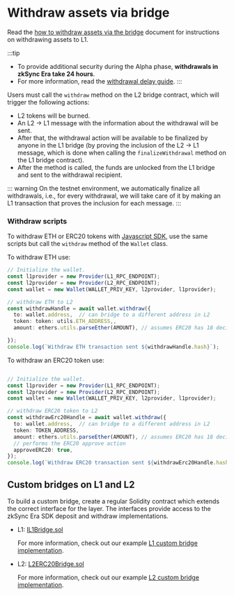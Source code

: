 # Withdraw assets via bridge

Read the [how to withdraw assets via the bridge](../../how-to/deposit-via-bridge.md) document for instructions on withdrawing assets to L1.

:::tip
- To provide additional security during the Alpha phase, **withdrawals in zkSync Era take 24 hours**. 
- For more information, read the [withdrawal delay guide](../../troubleshooting/withdrawal-delay.md).
:::

Users must call the `withdraw` method on the L2 bridge contract, which will trigger the following actions:

- L2 tokens will be burned.
- An L2 -> L1 message with the information about the withdrawal will be sent.
- After that, the withdrawal action will be available to be finalized by anyone in the L1 bridge (by proving the inclusion of the L2 -> L1 message, which is done when calling the `finalizeWithdrawal` method on the L1 bridge contract).
- After the method is called, the funds are unlocked from the L1 bridge and sent to the withdrawal recipient.

::: warning
On the testnet environment, we automatically finalize all withdrawals, i.e., for every withdrawal, we will take care of it by making an L1 transaction that proves the inclusion for each message.
:::

### Withdraw scripts

To withdraw ETH or ERC20 tokens with [Javascript SDK](../../../api/js/README.md), use the same scripts but call the `withdraw` method of the `Wallet` class.

To withdraw ETH use:

```ts
// Initialize the wallet.
const l1provider = new Provider(L1_RPC_ENDPOINT);
const l2provider = new Provider(L2_RPC_ENDPOINT);
const wallet = new Wallet(WALLET_PRIV_KEY, l2provider, l1provider);

// withdraw ETH to L2
const withdrawHandle = await wallet.withdraw({
  to: wallet.address,  // can bridge to a different address in L2
  token: token: utils.ETH_ADDRESS,,
  amount: ethers.utils.parseEther(AMOUNT), // assumes ERC20 has 18 decimals

});
console.log(`Withdraw ETH transaction sent ${withdrawHandle.hash}`);
```
To withdraw an ERC20 token use:

```ts

// Initialize the wallet.
const l1provider = new Provider(L1_RPC_ENDPOINT);
const l2provider = new Provider(L2_RPC_ENDPOINT);
const wallet = new Wallet(WALLET_PRIV_KEY, l2provider, l1provider);

// withdraw ERC20 token to L2
const withdrawErc20Handle = await wallet.withdraw({
  to: wallet.address,  // can bridge to a different address in L2
  token: TOKEN_ADDRESS,
  amount: ethers.utils.parseEther(AMOUNT), // assumes ERC20 has 18 decimals
  // performs the ERC20 approve action
  approveERC20: true,
});
console.log(`Withdraw ERC20 transaction sent ${withdrawErc20Handle.hash}`);

```

## Custom bridges on L1 and L2

To build a custom bridge, create a regular Solidity contract which extends the correct interface for the layer. The interfaces provide access to the zkSync Era SDK deposit and withdraw implementations.

- L1: [IL1Bridge.sol](https://github.com/matter-labs/era-contracts/blob/main/ethereum/contracts/bridge/interfaces/IL1Bridge.sol)

  For more information, check out our example [L1 custom bridge implementation](https://github.com/matter-labs/era-contracts/blob/main/ethereum/contracts/bridge/L1ERC20Bridge.sol).


- L2: [L2ERC20Bridge.sol](https://github.com/matter-labs/era-contracts/blob/main/zksync/contracts/bridge/L2ERC20Bridge.sol)

  For more information, check out our example [L2 custom bridge implementation](https://github.com/matter-labs/era-contracts/blob/main/zksync/contracts/bridge/L2ERC20Bridge.sol).
